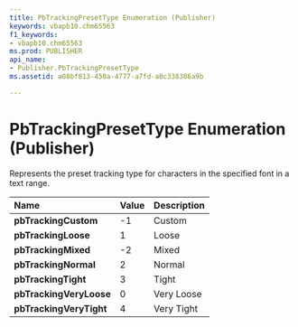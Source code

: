 ```yaml
---
title: PbTrackingPresetType Enumeration (Publisher)
keywords: vbapb10.chm65563
f1_keywords:
- vbapb10.chm65563
ms.prod: PUBLISHER
api_name:
- Publisher.PbTrackingPresetType
ms.assetid: a08bf813-450a-4777-a7fd-a0c338386a9b

---
```



# PbTrackingPresetType Enumeration (Publisher)

Represents the preset tracking type for characters in the specified font in a text range.



|**Name**|**Value**|**Description**|
|:-----|:-----|:-----|
| **pbTrackingCustom**|-1|Custom|
| **pbTrackingLoose**|1|Loose|
| **pbTrackingMixed**|-2|Mixed|
| **pbTrackingNormal**|2|Normal|
| **pbTrackingTight**|3|Tight|
| **pbTrackingVeryLoose**|0|Very Loose|
| **pbTrackingVeryTight**|4|Very Tight|

